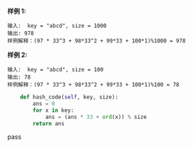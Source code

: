 **样例 1:**
```
输入:  key = "abcd", size = 1000
输出: 978	
样例解释：(97 * 33^3 + 98*33^2 + 99*33 + 100*1)%1000 = 978
```
**样例 2:**
```
输入:  key = "abcd", size = 100
输出: 78	
样例解释：(97 * 33^3 + 98*33^2 + 99*33 + 100*1)%100 = 78
```



```python
    def hash_code(self, key, size):
        ans = 0
        for x in key:
            ans = (ans * 33 + ord(x)) % size
        return ans
```
pass